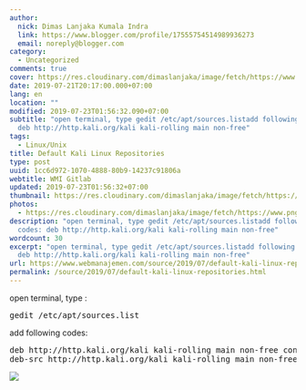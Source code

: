 ```yaml
---
author:
  nick: Dimas Lanjaka Kumala Indra
  link: https://www.blogger.com/profile/17555754514989936273
  email: noreply@blogger.com
category:
  - Uncategorized
comments: true
cover: https://res.cloudinary.com/dimaslanjaka/image/fetch/https://www.pngarts.com/files/3/Linux-PNG-Image-Background.png
date: 2019-07-21T20:17:00.000+07:00
lang: en
location: ""
modified: 2019-07-23T01:56:32.090+07:00
subtitle: "open terminal, type gedit /etc/apt/sources.listadd following codes:
  deb http://http.kali.org/kali kali-rolling main non-free"
tags:
  - Linux/Unix
title: Default Kali Linux Repositories
type: post
uuid: 1cc6d972-1070-4888-80b9-14237c91806a
webtitle: WMI Gitlab
updated: 2019-07-23T01:56:32+07:00
thumbnail: https://res.cloudinary.com/dimaslanjaka/image/fetch/https://www.pngarts.com/files/3/Linux-PNG-Image-Background.png
photos:
  - https://res.cloudinary.com/dimaslanjaka/image/fetch/https://www.pngarts.com/files/3/Linux-PNG-Image-Background.png
description: "open terminal, type gedit /etc/apt/sources.listadd following
  codes: deb http://http.kali.org/kali kali-rolling main non-free"
wordcount: 30
excerpt: "open terminal, type gedit /etc/apt/sources.listadd following codes:
  deb http://http.kali.org/kali kali-rolling main non-free"
url: https://www.webmanajemen.com/source/2019/07/default-kali-linux-repositories.html
permalink: /source/2019/07/default-kali-linux-repositories.html
---
```


<div dir="ltr" style="text-align: left;" trbidi="on">open terminal, type : <pre>gedit /etc/apt/sources.list</pre>add following codes: <br><pre>deb http://http.kali.org/kali kali-rolling main non-free contrib<br>deb-src http://http.kali.org/kali kali-rolling main non-free contrib<br></pre></div><img src="https://res.cloudinary.com/dimaslanjaka/image/fetch/https://www.pngarts.com/files/3/Linux-PNG-Image-Background.png">